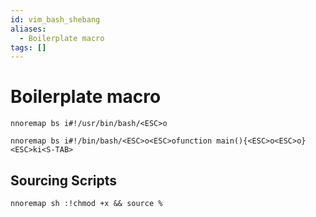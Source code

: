 ```yaml
---
id: vim_bash_shebang
aliases:
  - Boilerplate macro
tags: []
---
```


# Boilerplate macro

```vim
nnoremap bs i#!/usr/bin/bash/<ESC>o
```

```vim
nnoremap bs i#!/bin/bash/<ESC>o<ESC>ofunction main(){<ESC>o<ESC>o}<ESC>ki<S-TAB>
```

## Sourcing Scripts

```vim
nnoremap sh :!chmod +x && source %
```
